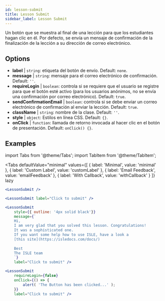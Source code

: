 ```yaml
---
id: lesson-submit 
title: Lesson Submit
sidebar_label: Lesson Submit
---
```


Un botón que se muestra al final de una lección para que los estudiantes hagan clic en él. Por defecto, se envía un mensaje de confirmación de la finalización de la lección a su dirección de correo electrónico.

## Options

* __label__ | `string`: etiqueta del botón de envío. Default: `none`.
* __message__ | `string`: mensaje para el correo electrónico de confirmación. Default: `''`.
* __requireLogin__ | `boolean`: controla si se requiere que el usuario se registre para que el botón esté activo (para los usuarios anónimos, no se envía una confirmación por correo electrónico). Default: `true`.
* __sendConfirmationEmail__ | `boolean`: controla si se debe enviar un correo electrónico de confirmación al enviar la lección. Default: `true`.
* __className__ | `string`: nombre de la clase. Default: `''`.
* __style__ | `object`: Estilos en línea CSS. Default: `{}`.
* __onClick__ | `function`: llamada de retorno invocada al hacer clic en el botón de presentación. Default: `onClick() {}`.


## Examples

import Tabs from '@theme/Tabs';
import TabItem from '@theme/TabItem';

<Tabs
    defaultValue="minimal"
    values={[
        { label: 'Minimal', value: 'minimal' },
        { label: 'Custom Label', value: 'customLabel' },
        { label: 'Email Feedback', value: 'emailFeedback' },
        { label: 'With Callback', value: 'withCallback' }
    ]}
    lazy
>
<TabItem value="minimal">

```jsx live
<LessonSubmit />
```

</TabItem>

<TabItem value="customLabel">

```jsx live
<LessonSubmit label="Click to submit" />
```

</TabItem>

<TabItem value="withEmail">

```jsx live
<LessonSubmit 
    style={{ outline: '4px solid black'}}
    message={`
    Hi,
    I am very glad that you solved this lesson. Congratulations! 
    It was a sophisticated one.
    If you want some help how to use ISLE, have a look a 
    [this site](https://isledocs.com/docs/)
    
    Best
    The ISLE team
    `}
    label="Click to submit" />
```
</TabItem>

<TabItem value="withCallback">

```jsx live
<LessonSubmit 
    requireLogin={false}
    onClick={() => {
        alert( 'The Button has been clicked...' );
    }}
    label="Click to submit" />
```
</TabItem>

</Tabs>
